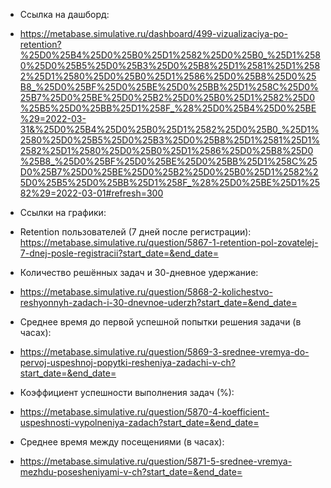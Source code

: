 - Ссылка на дашборд:

- https://metabase.simulative.ru/dashboard/499-vizualizaciya-po-retention?%25D0%25B4%25D0%25B0%25D1%2582%25D0%25B0_%25D1%2580%25D0%25B5%25D0%25B3%25D0%25B8%25D1%2581%25D1%2582%25D1%2580%25D0%25B0%25D1%2586%25D0%25B8%25D0%25B8_%25D0%25BF%25D0%25BE%25D0%25BB%25D1%258C%25D0%25B7%25D0%25BE%25D0%25B2%25D0%25B0%25D1%2582%25D0%25B5%25D0%25BB%25D1%258F_%28%25D0%25B4%25D0%25BE%29=2022-03-31&%25D0%25B4%25D0%25B0%25D1%2582%25D0%25B0_%25D1%2580%25D0%25B5%25D0%25B3%25D0%25B8%25D1%2581%25D1%2582%25D1%2580%25D0%25B0%25D1%2586%25D0%25B8%25D0%25B8_%25D0%25BF%25D0%25BE%25D0%25BB%25D1%258C%25D0%25B7%25D0%25BE%25D0%25B2%25D0%25B0%25D1%2582%25D0%25B5%25D0%25BB%25D1%258F_%28%25D0%25BE%25D1%2582%29=2022-03-01#refresh=300



- Ссылки на графики:

- Retention пользователей (7 дней после регистрации): https://metabase.simulative.ru/question/5867-1-retention-pol-zovatelej-7-dnej-posle-registracii?start_date=&end_date=

- Количество решённых задач и 30-дневное удержание:

- https://metabase.simulative.ru/question/5868-2-kolichestvo-reshyonnyh-zadach-i-30-dnevnoe-uderzh?start_date=&end_date=

- Среднее время до первой успешной попытки решения задачи (в часах):

- https://metabase.simulative.ru/question/5869-3-srednee-vremya-do-pervoj-uspeshnoj-popytki-resheniya-zadachi-v-ch?start_date=&end_date=

- Коэффициент успешности выполнения задач (%):

- https://metabase.simulative.ru/question/5870-4-koefficient-uspeshnosti-vypolneniya-zadach?start_date=&end_date=

- Среднее время между посещениями (в часах):

- https://metabase.simulative.ru/question/5871-5-srednee-vremya-mezhdu-posesheniyami-v-ch?start_date=&end_date=



